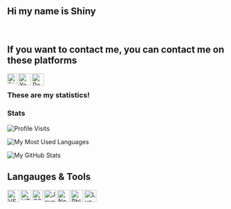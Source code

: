 <h2>Hi my name is Shiny</h2>
</br>

## If you want to contact me, you can contact me on these platforms

<a href="https://discord.com/users/760301818243842108"><img align="left" alt="Discord" width="23px" src="https://raw.githubusercontent.com/peterthehan/peterthehan/master/assets/discord.svg" /></a>

<a href="https://www.youtube.com/channel/UCgc17VJDBPHNOaQJ1PREECA"><img align="left" alt="YouTube" width="28px" src="https://cdn.discordapp.com/attachments/825045889449066498/825063511054614559/YouTube-Emblem.png" /></a>

<a href="https://www.roblox.com/users/665915051/profile"><img align="left" alt="Roblox" width="28px" src="https://cdn.discordapp.com/attachments/401509972049002506/827914019293757460/0eeeb19633422b1241f4306419a0f15f39d58de9.png" /></a>

</br>

### These are my statistics!

### Stats
![Profile Visits](https://komarev.com/ghpvc/?username=shinyish&color=blue&label=Profile-Visits&width=26px)

![My Most Used Languages](https://github-readme-stats.vercel.app/api/top-langs?username=shinyish&show_icons=true&theme=tokyonight&layout=compact)

![My GitHub Stats](https://github-readme-stats.vercel.app/api?username=shinyish&show_icons=true&theme=tokyonight)

## Langauges & Tools 
<a href="https://code.visualstudio.com/"><img align="left" alt="VScode" width="28px" src="https://cdn.discordapp.com/attachments/809031839032672327/813042483814596618/777960436187398168.png" /></a>
<a href="https://html.com/"><img align="left" alt="HTML" width="24px" src="https://cdn.discordapp.com/attachments/809031839032672327/814495978413490206/813909686449078353.png" /></a>
<a href="https://www.w3schools.com/css/css_intro.asp"><img align="left" alt="CSS" width="24px" src="https://cdn.discordapp.com/attachments/809031839032672327/814495960231051285/813909685542584321.png" /></a>
<a href="https://www.javascript.com/"><img align="left" alt="Java Script" width="28px" src="https://cdn.discordapp.com/attachments/809031839032672327/813041368371822632/584735430763741202.png" /></a>
<a href="https://nodejs.org/en/"><img align="left" alt="NodeJS" width="28px" src="https://cdn.discordapp.com/attachments/809031839032672327/813041964546785280/PikPng.com_js-logo-png_4309640.png" /></a>
<a href="https://www.roblox.com/create"><img align="left" alt="RblxStudio" width="28px" src="https://cdn.discordapp.com/attachments/825045889449066498/825060805811896410/340.png" /></a>
<a href="https://www.lua.org/"><img align="left" alt="Lua" width="28px" src="https://cdn.discordapp.com/attachments/825045889449066498/825066179793911878/1200px-Lua-Logo.png" /></a>
